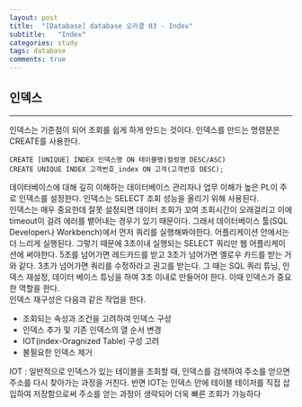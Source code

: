 ```yaml
---
layout: post
title:  "[Database] database 오라클 03 - Index"
subtitle:   "Index"
categories: study
tags: database
comments: true
---
```




## 인덱스
---
인덱스는 기준점이 되어 조회를 쉽게 하게 만드는 것이다. 인덱스를 만드는 명령문은 CREATE를 사용한다.
```
CREATE [UNIQUE] INDEX 인덱스명 ON 테이블병(컬렁명 DESC/ASC)
CREATE UNIQUE INDEX 고객번호_index ON 고객(고객번호 DESC);
```

데이터베이스에 대해 깊히 이해하는 데이터베이스 관리자나 업무 이해가 높은 PL이 주로 인덱스를 설정한다. 인덱스는 SELECT 조회 성능을 올리기 위해 사용된다. <br>
인덱스는 매우 중요한데 잘못 설정되면 데이터 조회가 꼬여 조회시간이 오래걸리고 이에 timeout이 걸려 에러를 뱉어내는 경우기 있기 때문이다. 그래서 데이터베이스 툴(SQL Developer나 Workbench)에서 먼저 쿼리를 실행해봐야한다. 어플리케이션 안에서는 더 느리게 실행된다. 그렇기 때문에 3초이내 실행되는 SELECT 쿼리만 웹 어플리케이션에 써야한다. 5초를 넘어가면 레드카드를 받고 3초가 넘어가면 옐로우 카드를 받는 거와 같다. 3초가 넘어가면 쿼리를 수정하라고 권고를 받는다. 그 때는 SQL 쿼리 튜닝, 인덱스 재설정, 데이터 베이스 튜닝을 하여 3초 이내로 만들어야 한다. 이때 인덱스가 중요한 역할을 한다.<br>
인덱스 재구성은 다음과 같은 작업을 한다.

- 조회되는 속성과 조건을 고려하여 인덱스 구성
- 인덱스 추가 및 기존 인덱스의 열 순서 변경
- IOT(index-Oragnized Table) 구성 고려
- 불필요한 인덱스 제거

IOT : 일반적으로 인덱스가 있는 테이블을 조회할 때, 인덱스를 검색하여 주소를 얻으면 주소를 다시 찾아가는 과정을 거친다. 반면 IOT는 인덱스 안에 테이블 테이저를 직접 삽입하여 저장함으로써 주소를 얻는 과정이 생략되어 더욱 빠른 조회가 가능하다
